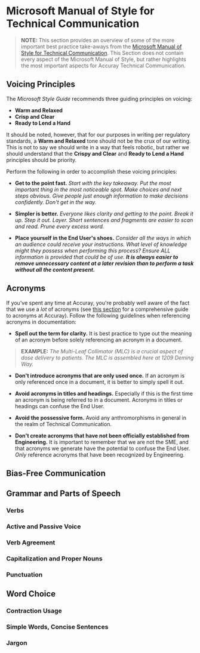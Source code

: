 # Microsoft Manual of Style for Technical Communication

> **NOTE:** This section provides an overview of some of the more important best practice take-aways from the [Microsoft Manual of Style for Technical Communication](https://docs.microsoft.com/en-us/style-guide/welcome/). This Section does not contain every aspect of the Microsoft Manual of Style, but rather highlights the most important aspects for Accuray Technical Communication.

## Voicing Principles

The *Microsoft Style Guide* recommends three guiding principles on voicing:

* **Warm and Relaxed**
* **Crisp and Clear**
* **Ready to Lend a Hand**

It should be noted, however, that for our purposes in writing per regulatory standards, a **Warm and Relaxed** tone should not be the crux of our writing. This is not to say we should write in a way that feels robotic, but rather we should understand that the **Crispy and Clear** and **Ready to Lend a Hand** principles should be priority.

Perform the following in order to accomplish these voicing principles:

* **Get to the point fast.** *Start with the key takeaway. Put the most important thing in the most noticeable spot. Make choices and next steps obvious. Give people just enough information to make decisions confidently. Don't get in the way.*

* **Simpler is better.** *Everyone likes clarity and getting to the point. Break it up. Step it out. Layer. Short sentences and fragments are easier to scan and read. Prune every excess word.*

* **Place yourself in the End User's shoes.** *Consider all the ways in which an audience could receive your instructions. What level of knowledge might they possess when performing this process? Ensure ALL information is provided that could be of use. **It is always easier to remove unnecessary content at a later revision than to perform a task without all the content present.***

## Acronyms

If you've spent any time at Accuray, you're probably well aware of the fact that we use a *lot* of acronyms (see [this section]() for a comprehensive guide to acronyms at Accuray). Follow the following guidelines when referencing acronyms in documentation:

* **Spell out the term for clarity.** It is best practice to type out the meaning of an acronym before solely referencing an acronym in a document.

> **EXAMPLE:** *The Multi-Leaf Collimator (MLC) is a crucial aspect of dose delivery to patients. The MLC is assembled here at 1209 Deming Way.*

* **Don't introduce acronyms that are only used once.** If an acronym is only referenced once in a document, it is better to simply spell it out.

* **Avoid acronyms in titles and headings.** Especially if this is the first time an acronym is being referred to in a document. Acronyms in titles or headings can confuse the End User.

* **Avoid the possessive form.** Avoid any anthromorphisms in general in the realm of Technical Communication.

* **Don't create acronyms that have not been officially established from Engineering.** It is important to remember that we are not the SME, and that acronyms we generate have the potential to confuse the End User. *Only* reference acronyms that have been recognized by Engineering.


## Bias-Free Communication

## Grammar and Parts of Speech

### Verbs

### Active and Passive Voice

### Verb Agreement

### Capitalization and Proper Nouns

### Punctuation

## Word Choice

### Contraction Usage

### Simple Words, Concise Sentences

### Jargon

